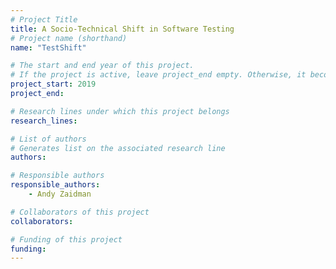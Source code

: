 ```yaml
---
# Project Title
title: A Socio-Technical Shift in Software Testing
# Project name (shorthand)
name: "TestShift"

# The start and end year of this project.
# If the project is active, leave project_end empty. Otherwise, it becomes a past project.
project_start: 2019
project_end: 

# Research lines under which this project belongs
research_lines: 

# List of authors 
# Generates list on the associated research line
authors:

# Responsible authors
responsible_authors:
	- Andy Zaidman

# Collaborators of this project
collaborators:

# Funding of this project
funding:
---
```


